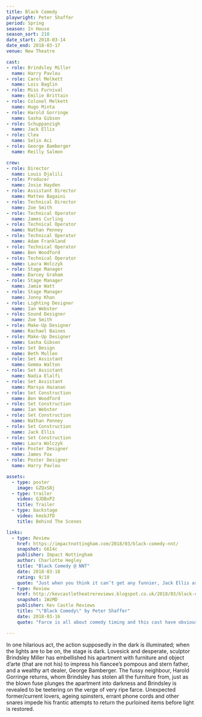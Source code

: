 ```yaml
---
title: Black Comedy
playwright: Peter Shaffer
period: Spring
season: In House
season_sort: 210
date_start: 2018-03-14
date_end: 2018-03-17
venue: New Theatre

cast:
- role: Brindsley Miller
  name: Harry Pavlou
- role: Carol Melkett
  name: Lois Baglin
- role: Miss Furnival
  name: Emilie Brittain
- role: Colonel Melkett
  name: Hugo Minta
- role: Harold Gorringe
  name: Sasha Gibson
- role: Schuppanzigh
  name: Jack Ellis
- role: Clea
  name: Selin Aci
- role: George Bamberger
  name: Reilly Salmon

crew:
- role: Director
  name: Louis Djalili
- role: Producer
  name: Josie Hayden
- role: Assistant Director
  name: Matteo Bagaini 
- role: Technical Director
  name: Zoe Smith
- role: Technical Operator
  name: James Curling
- role: Technical Operator
  name: Nathan Penney
- role: Technical Operator
  name: Adam Frankland
- role: Technical Operator
  name: Ben Woodford
- role: Technical Operator
  name: Laura Wolczyk
- role: Stage Manager
  name: Darcey Graham
- role: Stage Manager
  name: Jamie Watt
- role: Stage Manager
  name: Jonny Khan
- role: Lighting Designer
  name: Ian Webster
- role: Sound Designer
  name: Zoe Smith
- role: Make-Up Designer
  name: Rachael Baines
- role: Make-Up Designer
  name: Sasha Gibson
- role: Set Design
  name: Beth Mullen
- role: Set Assistant
  name: Gemma Walton
- role: Set Assistant
  name: Nadia Elalfi
- role: Set Assistant
  name: Marsya Hazanan
- role: Set Construction
  name: Ben Woodford
- role: Set Construction
  name: Ian Webster
- role: Set Construction
  name: Nathan Penney
- role: Set Construction
  name: Jack Ellis
- role: Set Construction
  name: Laura Wolczyk
- role: Poster Designer
  name: James Fox
- role: Poster Designer
  name: Harry Pavlou

assets:
  - type: poster
    image: GZQxS8j
  - type: trailer
    video: QJDBxP2
    title: Trailer
  - type: backstage
    video: kmsbJfD
    title: Behind The Scenes   

links:
  - type: Review
    href: https://impactnottingham.com/2018/03/black-comedy-nnt/
    snapshot: G6I4c
    publisher: Impact Nottingham
    author: Charlotte Hegley
    title: "Black Comedy @ NNT"
    date: 2018-03-18
    rating: 9/10
    quote: "Just when you think it can’t get any funnier, Jack Ellis as Schuppanzigh enters and his accent means everyone gets him confused with the art collector." 
  - type: Review
    href: http://kevcastletheatrereviews.blogspot.co.uk/2018/03/black-comedy-by-peter-shaffer.html
    snapshot: 1WzMD
    publisher: Kev Castle Reviews
    title: "\"Black Comedy\" by Peter Shaffer"
    date: 2018-03-16
    quote: "Farce is all about comedy timing and this cast have obviously worked hard on this. The laughs come thick and fast, and not just giggles or chuckles, proper belly laughs. It is great to see comedy written in the 1960's getting such a brilliant reaction from the students."

---
```


In one hilarious act, the action supposedly in the dark is illuminated; when the lights are to be on, the stage is dark. Lovesick and desperate, sculptor Brindsley Miller has embellished his apartment with furniture and object d’arte (that are not his) to impress his fiancee’s pompous and stern father, and a wealthy art dealer, George Bamberger. The fussy neighbour, Harold Gorringe returns, whom Brindsley has stolen all the furniture from, just as the blown fuse plunges the apartment into darkness and Brindsley is revealed to be teetering on the verge of very ripe farce. Unexpected former/current lovers, ageing spinsters, errant phone cords and other snares impede his frantic attempts to return the purloined items before light is restored.
